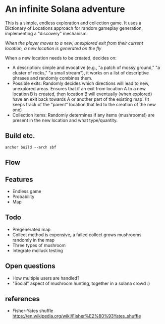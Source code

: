 # An infinite Solana adventure

This is a simple, endless exploration and collection game.
It uses a Dictionary of Locations approach for random gameplay generation, implementing a "discovery" mechanism:

<i>When the player moves to a new, unexplored exit from their current location, a new location is generated on the fly</i>

When a new location needs to be created, decides on:
  - A description: simple and evocative (e.g., "a patch of mossy ground," "a cluster of rocks," "a small stream"), it works on a list of descriptive phrases and randomly combines them.
  - Possible exits: Randomly decides which directions will lead to new, unexplored areas.
  Ensures that if an exit from location A to a new location B is created, then location B will eventually (when explored) have an exit back towards A or another part of the existing map.
  (It keeps track of the "parent" location that led to the creation of the new one)
  - Collection items: Randomly determines if any items (mushrooms!) are present in the new location and what type/quantity.


## Build etc.
`anchor build --arch sbf`

## Flow


## Features
- Endless game
- Probability
- Map

## Todo
- Pregenerated map
- Collect method is expensive, a failed collect grows mushrooms randomly in the map
- Three types of mushroom
- Integrate mollusk testing

## Open questions
- How multiple users are handled?
- "Social" aspect of mushroom hunting, together in a solana crowd :)

## references
-  Fisher-Yates shuffle
   https://en.wikipedia.org/wiki/Fisher%E2%80%93Yates_shuffle
